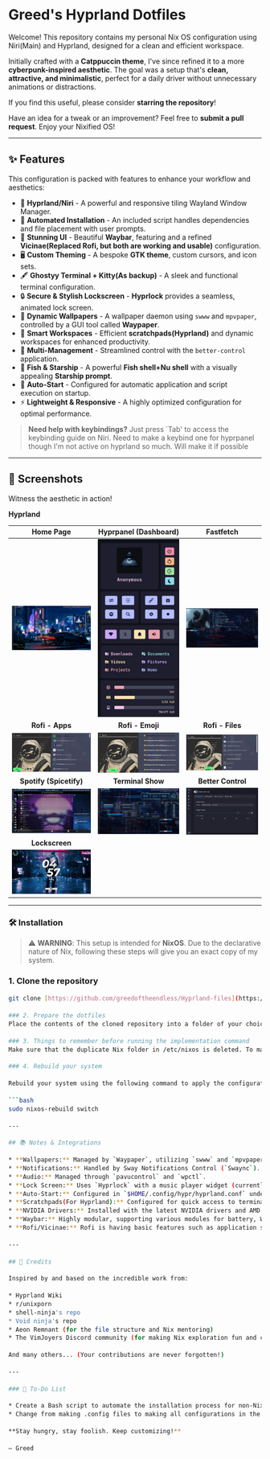 # Greed's Hyprland Dotfiles

Welcome! This repository contains my personal Nix OS configuration using Niri(Main) and Hyprland, designed for a clean and efficient workspace.

Initially crafted with a **Catppuccin theme**, I've since refined it to a more **cyberpunk-inspired aesthetic**. The goal was a setup that's **clean, attractive, and minimalistic**, perfect for a daily driver without unnecessary animations or distractions.

If you find this useful, please consider **starring the repository**!

Have an idea for a tweak or an improvement? Feel free to **submit a pull request**.
Enjoy your Nixified OS!

---

## ✨ Features

This configuration is packed with features to enhance your workflow and aesthetics:

* 🚀 **Hyprland/Niri** - A powerful and responsive tiling Wayland Window Manager.
* 🏃 **Automated Installation** - An included script handles dependencies and file placement with user prompts.
* 🎨 **Stunning UI** - Beautiful **Waybar**, featuring and a refined **Vicinae(Replaced Rofi, but both are working and usable)** configuration.
* 🖥️ **Custom Theming** - A bespoke **GTK theme**, custom cursors, and icon sets.
* 🖋️️ **Ghostyy Terminal + Kitty(As backup)** - A sleek and functional terminal configuration.
* 🔒 **Secure & Stylish Lockscreen** - **Hyprlock** provides a seamless, animated lock screen.
* 🌄 **Dynamic Wallpapers** - A wallpaper daemon using `swww` and `mpvpaper`, controlled by a GUI tool called **Waypaper**.
* 🧩 **Smart Workspaces** - Efficient **scratchpads(Hyprland)** and dynamic workspaces for enhanced productivity.
* 🤖 **Multi-Management** - Streamlined control with the `better-control` application.
* 🐚 **Fish & Starship** - A powerful **Fish shell+Nu shell** with a visually appealing **Starship prompt**.
* 🔄 **Auto-Start** - Configured for automatic application and script execution on startup.
* ⚡ **Lightweight & Responsive** - A highly optimized configuration for optimal performance.

> **Need help with keybindings?** Just press `Tab'  to access the keybinding guide on Niri.
> Need to make a keybind one for hyprpanel though I'm not active on hyprland so much. Will make it if possible

---

## 📸 Screenshots

Witness the aesthetic in action!

**Hyprland**

| **Home Page** | **Hyprpanel (Dashboard)** | **Fastfetch** |
| :---: | :---: | :---: |
| ![Home Page](https://github.com/greedoftheendless/Hyprland-files/blob/main/Screenshots/Homepage.png) | ![Hyprpanel (Dashboard)](https://github.com/greedoftheendless/Hyprland-files/blob/main/Screenshots/Dashboard(Hyprpanel).png) | ![Fastfetch](https://github.com/greedoftheendless/Hyprland-files/blob/main/Screenshots/Fastfetch.png) |
| **Rofi - Apps** | **Rofi - Emoji** | **Rofi - Files** |
| ![Rofi - Apps](https://github.com/greedoftheendless/Hyprland-files/blob/main/Screenshots/Rofi-Apps.png) | ![Rofi - Emoji](https://github.com/greedoftheendless/Hyprland-files/blob/main/Screenshots/Rofi-Emoji.png) | ![Rofi - Files](https://github.com/greedoftheendless/Hyprland-files/blob/main/Screenshots/Rofi-Files.png) |
| **Spotify (Spicetify)** | **Terminal Show** | **Better Control** |
| ![Spotify (Spicetify)](https://github.com/greedoftheendless/Hyprland-files/blob/main/Screenshots/Spotify.png) | ![Terminal Show](https://github.com/greedoftheendless/Hyprland-files/blob/main/Screenshots/Terminal%20Show.png) | ![Better Control](https://github.com/greedoftheendless/Hyprland-files/blob/main/Screenshots/better-control.png) |
| **Lockscreen** | | |
| ![Lockscreen](https://github.com/greedoftheendless/Hyprland-files/blob/main/Screenshots/lockscreen.png)
---

### 🛠 Installation

> ⚠️ **WARNING**: This setup is intended for **NixOS**. Due to the declarative nature of Nix, following these steps will give you an exact copy of my system.

### 1. Clone the repository
```bash
git clone [https://github.com/greedoftheendless/Hyprland-files](https://github.com/greedoftheendless/Hyprland-files)

### 2. Prepare the dotfiles
Place the contents of the cloned repository into a folder of your choice (e.g., `~/dotfiles`).

### 3. Things to remember before running the implementation command
Make sure that the duplicate Nix folder in /etc/nixos is deleted. To make this operation work smoothly, make sure to symlink all the folders in dotfiles/.config to ~/.config, and symlink the folder dotfiles/nixos to /etc/nixos so that in the future when you make any changes or any config changes there wont be any issues.

### 4. Rebuild your system

Rebuild your system using the following command to apply the configuration.

```bash
sudo nixos-rebuild switch

---

## 📚 Notes & Integrations

* **Wallpapers:** Managed by `Waypaper`, utilizing `swww` and `mpvpaper` as the engine.
* **Notifications:** Handled by Sway Notifications Control (`Swaync`).
* **Audio:** Managed through `pavucontrol` and `wpctl`.
* **Lock Screen:** Uses `Hyprlock` with a music player widget (currently under development, shutdown, lock, sleep options, and custom theming.
* **Auto-Start:** Configured in `$HOME/.config/hypr/hyprland.conf` under the `exec` lines and in the confifuration file of ~/.config/niri.
* **Scratchpads(For Hyprland):** Configured for quick access to terminals, music, and notes.
* **NVIDIA Drivers:** Installed with the latest NVIDIA drivers and AMD drivers. Please change the configuration accordingly. If yours is RTX series, then works.  
* **Waybar:** Highly modular, supporting various modules for battery, Wi-Fi, media players, and more.
* **Rofi/Vicinae:** Rofi is having basic features such as application search, SSH connections, and terminal tool+file selection. All of this is also possible with Vicinae and more. Check Vicinaes documentation for that here, https://docs.vicinae.com .

---

## 🙏 Credits

Inspired by and based on the incredible work from:

* Hyprland Wiki
* r/unixporn
* shell-ninja's repo
* Void ninja's repo
* Aeon Remnant (for the file structure and Nix mentoring)
* The VimJoyers Discord community (for making Nix exploration fun and collaborative)

And many others... (Your contributions are never forgotten!)

---

### 📝 To-Do List

* Create a Bash script to automate the installation process for non-NixOS users.
* Change from making .config files to making all configurations in the Nix Language so it will be easier to implement for the nix users

**Stay hungry, stay foolish. Keep customizing!**

— Greed
